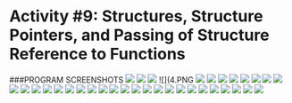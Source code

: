 # Activity #9: Structures, Structure Pointers, and Passing of Structure Reference to Functions 

###PROGRAM SCREENSHOTS
![](1.PNG)
![](2.PNG)
![](3.PNG)
![](4.PNG
![](5.PNG)
![](6.PNG)
![](7.PNG)
![](8.PNG)
![](9.PNG)
![](10.PNG)
![](11.PNG)
![](12.PNG)
![](13.PNG)
![](14.PNG)
![](15.PNG)
![](16.PNG)
![](17.PNG)
![](18.PNG)
![](19.PNG)
![](20.PNG)
![](21.PNG)
![](22.PNG)
![](23.PNG)
![](24.PNG)
![](25.PNG)
![](26.PNG)
![](27.PNG)
![](28.PNG)
![](29.PNG)
![](30.PNG)
![](31.PNG)
![](32.PNG)
![](33.PNG)
![](34.PNG)
![](35.PNG)
